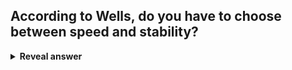## According to Wells, do you have to choose between speed and stability?
<details>
<summary><b>Reveal answer</b></summary>
No! You do not have to choose. Moving fast means breaking things less, and fixing things faster
</details>
